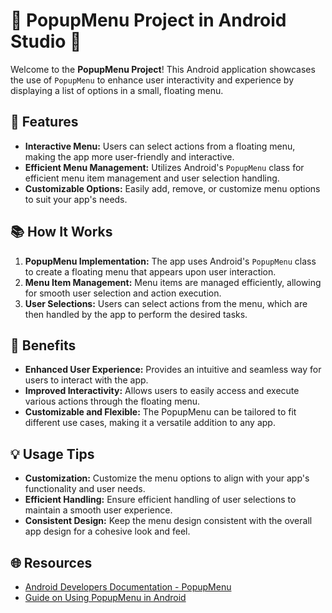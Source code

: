 # 📱 PopupMenu Project in Android Studio 🌟

Welcome to the **PopupMenu Project**! This Android application showcases the use of `PopupMenu` to enhance user interactivity and experience by displaying a list of options in a small, floating menu.

## 🌟 Features

- **Interactive Menu:** Users can select actions from a floating menu, making the app more user-friendly and interactive.
- **Efficient Menu Management:** Utilizes Android's `PopupMenu` class for efficient menu item management and user selection handling.
- **Customizable Options:** Easily add, remove, or customize menu options to suit your app's needs.

## 📚 How It Works

1. **PopupMenu Implementation:** The app uses Android's `PopupMenu` class to create a floating menu that appears upon user interaction.
2. **Menu Item Management:** Menu items are managed efficiently, allowing for smooth user selection and action execution.
3. **User Selections:** Users can select actions from the menu, which are then handled by the app to perform the desired tasks.

## 🚀 Benefits

- **Enhanced User Experience:** Provides an intuitive and seamless way for users to interact with the app.
- **Improved Interactivity:** Allows users to easily access and execute various actions through the floating menu.
- **Customizable and Flexible:** The PopupMenu can be tailored to fit different use cases, making it a versatile addition to any app.

## 💡 Usage Tips

- **Customization:** Customize the menu options to align with your app's functionality and user needs.
- **Efficient Handling:** Ensure efficient handling of user selections to maintain a smooth user experience.
- **Consistent Design:** Keep the menu design consistent with the overall app design for a cohesive look and feel.

## 🌐 Resources

- [Android Developers Documentation - PopupMenu](https://developer.android.com/reference/android/widget/PopupMenu)
- [Guide on Using PopupMenu in Android](https://www.tutorialspoint.com/android/android_popup_menu.htm)
